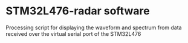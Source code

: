 # STM32L476-radar software

Processing script for displaying the waveform and spectrum from data received over the virtual serial port of the STM32L476



